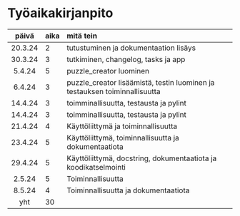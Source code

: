 # Työaikakirjanpito

| päivä | aika | mitä tein  |
| :----:|:-----| :-----|
| 20.3.24 | 2    | tutustuminen ja dokumentaation lisäys |
| 30.3.24 | 3    | tutkiminen, changelog, tasks ja app |
| 5.4.24 | 5    | puzzle_creator luominen |
| 6.4.24 | 3    | puzzle_creator lisäämistä, testin luominen ja testauksen toiminnallisuutta|
| 14.4.24 | 3    | toimminallisuutta, testausta ja pylint|
| 14.4.24 | 3    | toimminallisuutta, testausta ja pylint|
| 21.4.24 | 4    | Käyttöliittymä ja toiminnallisuutta|
| 23.4.24 | 5    | Käyttöliittymä, toiminnallisuutta ja dokumentaatiota|
| 29.4.24 | 5    | Käyttöliittymä, docstring, dokumentaatiota ja koodikatselmointi|
| 2.5.24 | 5    | Toiminnallisuutta|
| 8.5.24 | 4    | Toiminnallisuutta ja dokumentaatiota|
| yht | 30    | |
